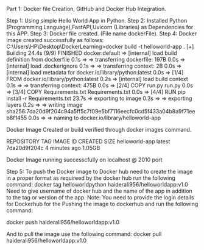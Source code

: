 Part 1: Docker file Creation, GitHub and Docker Hub Integration.

Step 1: Using simple Hello World App in Python. Step 2: Installed Python
(Programming Language),FastAPI,Uvicorn (Libraries) as Dependencies for
this APP. Step 3: Docker file created. (File name dockerFile). Step 4:
Docker image created successfully as follows:
C:\\Users\\HP\\Desktop\\DockerLearning\>docker build -t helloworld-app .
\[+\] Building 24.4s (9/9) FINISHED docker:default =\> \[internal\] load
build definition from dockerfile 0.1s =\> =\> transferring dockerfile:
197B 0.0s =\> \[internal\] load .dockerignore 0.1s =\> =\> transferring
context: 2B 0.0s =\> \[internal\] load metadata for
docker.io/library/python:latest 0.0s =\> \[1/4\] FROM
docker.io/library/python:latest 0.2s =\> \[internal\] load build context
0.1s =\> =\> transferring context: 475B 0.0s =\> \[2/4\] COPY run.py
run.py 0.0s =\> \[3/4\] COPY Requirements.txt Requirements.txt 0.0s =\>
\[4/4\] RUN pip install -r Requirements.txt 23.7s =\> exporting to image
0.3s =\> =\> exporting layers 0.2s =\> =\> writing image
sha256:7da20d9f204c94a5ff5c7f09e5bf7116eecfc0cd5f433a04b8a9f71eeb8f1455
0.0s =\> =\> naming to docker.io/library/helloworld-app

Docker Image Created or build verified through docker images command.

REPOSITORY TAG IMAGE ID CREATED SIZE helloworld-app latest 7da20d9f204c
4 minutes ago 1.05GB

Docker Image running successcfully on localhost @ 2010 port

Step 5: To push the Docker image to Docker hub need to create the image
in a proper format as requireed by the docker hub run the following
command: docker tag helloworldpython haiderali956/helloworldapp:v1.0
Need to give username of docker hub and the name of the app in addition
to the tag or version of the app. Note: You need to provide the login
details for Dockerhub for the Pushing the image to dockerhub and run the
following command:

docker push haiderali956/helloworldapp:v1.0

And to pull the image use the following command: docker pull
haiderali956/helloworldapp:v1.0
